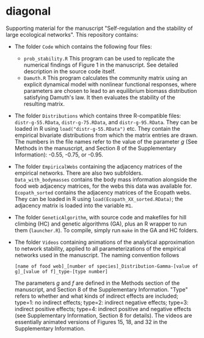 # diagonal

Supporting material for the manuscript "Self-regulation and the stability of large ecological networks". This repository contains:

* The folder `Code` which contains the following four files:
    * `prob_stability.R` This program can be used to replicate the numerical findings of Figure 1 in the manuscript. See detailed description in the source code itself.
    * `Damuth.R` This program calculates the community matrix using an explicit dynamical model with nonlinear functional responses, where parameters are chosen to lead to an equilibrium biomass distribution satisfying Damuth's law. It then evaluates the stability of the resulting matrix.
* The folder `Distributions` which contains three R-compatible files: `distr-g-55.RData`, `distr-g-75.RData`, and `distr-g-95.RData`. They can be loaded in R using `load("distr-g-55.RData")` etc. They contain the empirical bivariate distributions from which the matrix entries are drawn. The numbers in the file names refer to the value of the parameter *g* (See Methods in the manuscript, and Section 8 of the Supplementary Information): -0.55, -0.75, or -0.95.
* The folder `EmpiricalWebs` containing the adjacency matrices of the empirical networks. There are also two subfolders. `Data_with_bodymasses` contains the body mass information alongside the food web adjacency matrices, for the webs this data was available for. `Ecopath_sorted` contains the adjacency matrices of the Ecopath webs. They can be loaded in R using `load(Ecopath_XX_sorted.RData)`; the adjacency matrix is loaded into the variable `M1`.
* The folder `GeneticAlgorithm`, with source code and makefiles for hill climbing (HC) and genetic algorithms (GA), plus an R wrapper to run them (`launcher.R`). To compile, simply run `make` in the GA and HC folders.
* The folder `Videos` containing animations of the analytical approximation to network stability, applied to all parameterizations of the empirical networks used in the manuscript. The naming convention follows

  `[name of food web]_[number of species]_Distribution-Gamma-[value of g]_[value of f]_type-[type number]`

  The parameters *g* and *f* are defined in the Methods section of the manuscript, and Section 8 of the Supplementary Information. "Type" refers to whether and what kinds of indirect effects are included; type=1: no indirect effects; type=2: indirect negative effects; type=3: indirect positive effects; type=4: indirect positive and negative effects (see Supplementary Information, Section 8 for details). The videos are essentially animated versions of Figures 15, 18, and 32 in the Supplementary Information.
